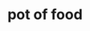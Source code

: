 ---
layout: smileys&emotion
title: pot of food
emoji: pot_of_food
permalink: 🍲.html
image: assets/img/3moji/pot_of_food.png
---